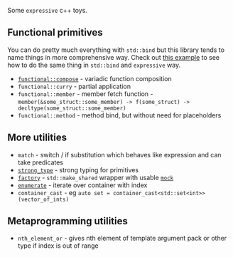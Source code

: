 Some `expressive` c++ toys.

## Functional primitives

You can do pretty much everything with `std::bind` but this library tends to name things in more comprehensive way. Check out [this example](examples/advanced_function_composition.cpp) to see how to do the same thing in `std::bind` and `expressive` way.

* [`functional::compose`](examples/simple_function_composition.cpp) - variadic function composition
* `functional::curry` - partial application
* `functional::member` - member fetch function - `member(&some_struct::some_member) -> f(some_struct) -> decltype(some_struct::some_member)`
* `functional::method` - method bind, but without need for placeholders

## More utilities
* `match` - switch / if substitution which behaves like expression and can take predicates
* [`strong_type`](examples/strong_type_example.cpp) - strong typing for primitives
* [`factory`](examples/factory.cpp) - `std::make_shared` wrapper with usable [`mock`](tests/factory_mock.hpp)
* [`enumerate`](examples/enumerate.cpp) - iterate over container with index
* `container_cast` - eg `auto set = container_cast<std::set<int>>(vector_of_ints)`

## Metaprogramming utilities
* `nth_element_or` - gives nth element of template argument pack or other type if index is out of range
